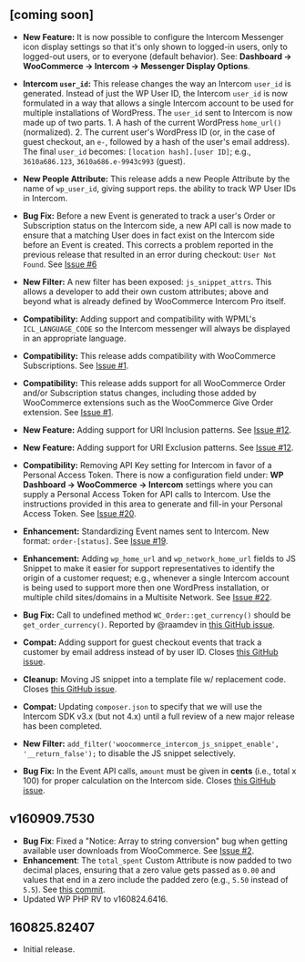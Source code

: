 ## [coming soon]

- **New Feature:** It is now possible to configure the Intercom Messenger icon display settings so that it's only shown to logged-in users, only to logged-out users, or to everyone (default behavior). See: **Dashboard → WooCommerce → Intercom → Messenger Display Options**.

- **Intercom `user_id`:** This release changes the way an Intercom `user_id` is generated. Instead of just the WP User ID, the Intercom `user_id` is now formulated in a way that allows a single Intercom account to be used for multiple installations of WordPress. The `user_id` sent to Intercom is now made up of two parts. 1. A hash of the current WordPress `home_url()` (normalized). 2. The current user's WordPress ID (or, in the case of guest checkout, an `e-`, followed by a hash of the user's email address). The final `user_id` becomes: `[location hash].[user ID]`; e.g., `3610a686.123`, `3610a686.e-9943c993` (guest).

- **New People Attribute:** This release adds a new People Attribute by the name of `wp_user_id`, giving support reps. the ability to track WP User IDs in Intercom.

- **Bug Fix:** Before a new Event is generated to track a user's Order or Subscription status on the Intercom side, a new API call is now made to ensure that a matching User does in fact exist on the Intercom side before an Event is created. This corrects a problem reported in the previous release that resulted in an error during checkout: `User Not Found`. See [Issue #6](https://github.com/websharks/woocommerce-intercom-pro/issues/6#issuecomment-263278631)

- **New Filter:** A new filter has been exposed: `js_snippet_attrs`. This allows a developer to add their own custom attributes; above and beyond what is already defined by WooCommerce Intercom Pro itself.

- **Compatibility:** Adding support and compatibility with WPML's `ICL_LANGUAGE_CODE` so the Intercom messenger will always be displayed in an appropriate language.

- **Compatibility:** This release adds compatibility with WooCommerce Subscriptions. See [Issue #1](https://github.com/websharks/woocommerce-intercom-pro/issues/1).

- **Compatibility:** This release adds support for all WooCommerce Order and/or Subscription status changes, including those added by WooCommerce extensions such as the WooCommerce Give Order extension. See [Issue #1](https://github.com/websharks/woocommerce-intercom-pro/issues/1).

- **New Feature:** Adding support for URI Inclusion patterns. See [Issue #12](https://github.com/websharks/woocommerce-intercom-pro/issues/12).

- **New Feature:** Adding support for URI Exclusion patterns. See [Issue #12](https://github.com/websharks/woocommerce-intercom-pro/issues/12).

- **Compatibility:** Removing API Key setting for Intercom in favor of a Personal Access Token. There is now a configuration field under: **WP Dashboard → WooCommerce → Intercom** settings where you can supply a Personal Access Token for API calls to Intercom. Use the instructions provided in this area to generate and fill-in your Personal Access Token. See [Issue #20](https://github.com/websharks/woocommerce-intercom-pro/issues/20).

- **Enhancement:** Standardizing Event names sent to Intercom. New format: `order-[status]`. See [Issue #19](https://github.com/websharks/woocommerce-intercom-pro/issues/19).

- **Enhancement:** Adding `wp_home_url` and `wp_network_home_url` fields to JS Snippet to make it easier for support representatives to identify the origin of a customer request; e.g., whenever a single Intercom account is being used to support more then one WordPress installation, or multiple child sites/domains in a Multisite Network. See [Issue #22](https://github.com/websharks/woocommerce-intercom-pro/issues/22).

- **Bug Fix:** Call to undefined method `WC_Order::get_currency()` should be `get_order_currency()`. Reported by @raamdev in [this GitHub issue](https://github.com/websharks/woocommerce-intercom-pro/issues/4).

- **Compat:** Adding support for guest checkout events that track a customer by email address instead of by user ID. Closes [this GitHub issue](https://github.com/websharks/woocommerce-intercom-pro/issues/6).

- **Cleanup:** Moving JS snippet into a template file w/ replacement code. Closes [this GitHub issue](https://github.com/websharks/woocommerce-intercom-pro/issues/8).

- **Compat:** Updating `composer.json` to specify that we will use the Intercom SDK v3.x (but not 4.x) until a full review of a new major release has been completed.

- **New Filter:** `add_filter('woocommerce_intercom_js_snippet_enable', '__return_false');` to disable the JS snippet selectively.

- **Bug Fix:** In the Event API calls, `amount` must be given in **cents** (i.e., total x 100) for proper calculation on the Intercom side. Closes [this GitHub issue](https://github.com/websharks/woocommerce-intercom-pro/issues/17).

## v160909.7530

- **Bug Fix**: Fixed a "Notice: Array to string conversion" bug when getting available user downloads from WooCommerce. See [Issue #2](https://github.com/websharks/woocommerce-intercom-pro/issues/2).
- **Enhancement**: The `total_spent` Custom Attribute is now padded to two decimal places, ensuring that a zero value gets passed as `0.00` and values that end in a zero include the padded zero (e.g., `5.50` instead of `5.5`). See [this commit](https://github.com/websharks/woocommerce-intercom-pro/commit/86f8ac436b7f69dab348ab3a0b502284dfd3d121).
- Updated WP PHP RV to v160824.6416.

## 160825.82407

- Initial release.
